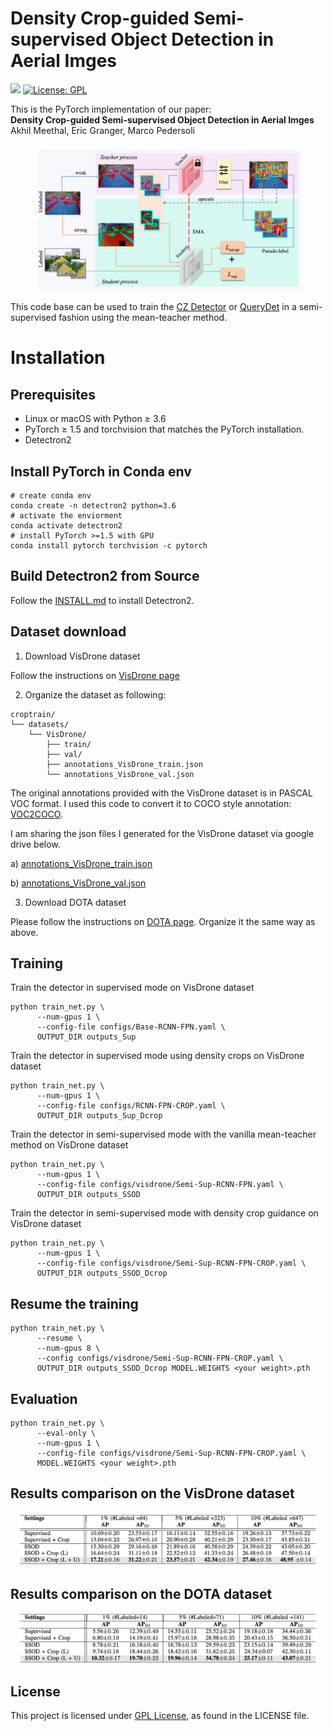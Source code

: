 # Density Crop-guided Semi-supervised Object Detection in Aerial Imges

<img src="teaser/pytorch-logo-dark.png" width="10%"> [![License: GPL](https://img.shields.io/badge/Licence-GPL-yellow
)](https://opensource.org/license/gpl-3-0/)

This is the PyTorch implementation of our paper: <br>
**Density Crop-guided Semi-supervised Object Detection in Aerial Imges**<br>
Akhil Meethal, Eric Granger, Marco Pedersoli<br>


<p align="center">
<img src="teaser/system.png" width="85%">
</p>

This code base can be used to train the [CZ Detector](https://openaccess.thecvf.com/content/CVPR2023W/EarthVision/papers/Meethal_Cascaded_Zoom-In_Detector_for_High_Resolution_Aerial_Images_CVPRW_2023_paper.pdf) or [QueryDet](https://openaccess.thecvf.com/content/CVPR2022/papers/Yang_QueryDet_Cascaded_Sparse_Query_for_Accelerating_High-Resolution_Small_Object_Detection_CVPR_2022_paper.pdf) in a semi-supervised fashion using the mean-teacher method.

# Installation

## Prerequisites

- Linux or macOS with Python ≥ 3.6
- PyTorch ≥ 1.5 and torchvision that matches the PyTorch installation.
- Detectron2

## Install PyTorch in Conda env

```shell
# create conda env
conda create -n detectron2 python=3.6
# activate the enviorment
conda activate detectron2
# install PyTorch >=1.5 with GPU
conda install pytorch torchvision -c pytorch
```

## Build Detectron2 from Source

Follow the [INSTALL.md](https://github.com/facebookresearch/detectron2/blob/master/INSTALL.md) to install Detectron2.

## Dataset download

1. Download VisDrone dataset

Follow the instructions on [VisDrone page](https://github.com/VisDrone/VisDrone-Dataset)

2. Organize the dataset as following:

```shell
croptrain/
└── datasets/
    └── VisDrone/
        ├── train/
        ├── val/
        ├── annotations_VisDrone_train.json
        └── annotations_VisDrone_val.json
```
The original annotations provided with the VisDrone dataset is in PASCAL VOC format. I used this code to convert it to COCO style annotation: [VOC2COCO](https://github.com/Tony607/voc2coco/blob/master/voc2coco.py).

I am sharing the json files I generated for the VisDrone dataset via google drive below.

a) [annotations_VisDrone_train.json](https://drive.google.com/file/d/1awV0WWScKO7rRdff8mPkn_Q-S261i7Tm/view?usp=sharing)

b) [annotations_VisDrone_val.json](https://drive.google.com/file/d/1SAxFcQDM6txwzK5Itb0sYjxp9i2CYqC4/view?usp=sharing)

3. Download DOTA dataset 

Please follow the instructions on [DOTA page](https://captain-whu.github.io/DOTA/dataset.html). Organize it the same way as above.

## Training

 Train the detector in supervised mode on VisDrone dataset

```shell
python train_net.py \
      --num-gpus 1 \
      --config-file configs/Base-RCNN-FPN.yaml \
      OUTPUT_DIR outputs_Sup
```

 Train the detector in supervised mode using density crops on VisDrone dataset

```shell
python train_net.py \
      --num-gpus 1 \
      --config-file configs/RCNN-FPN-CROP.yaml \
      OUTPUT_DIR outputs_Sup_Dcrop
```

 Train the detector in semi-supervised mode with the vanilla mean-teacher method on VisDrone dataset

```shell
python train_net.py \
      --num-gpus 1 \
      --config-file configs/visdrone/Semi-Sup-RCNN-FPN.yaml \
      OUTPUT_DIR outputs_SSOD
```

 Train the detector in semi-supervised mode with density crop guidance on VisDrone dataset

```shell
python train_net.py \
      --num-gpus 1 \
      --config-file configs/visdrone/Semi-Sup-RCNN-FPN-CROP.yaml \
      OUTPUT_DIR outputs_SSOD_Dcrop
```


## Resume the training

```shell
python train_net.py \
      --resume \
      --num-gpus 8 \
      --config configs/visdrone/Semi-Sup-RCNN-FPN-CROP.yaml \
      OUTPUT_DIR outputs_SSOD_Dcrop MODEL.WEIGHTS <your weight>.pth
```

## Evaluation

```shell
python train_net.py \
      --eval-only \
      --num-gpus 1 \
      --config-file configs/visdrone/Semi-Sup-RCNN-FPN-CROP.yaml \
      MODEL.WEIGHTS <your weight>.pth
```

## Results comparison on the VisDrone dataset
<p align="center">
<img src="teaser/visdrone_results.png" width="95%">
</p>

## Results comparison on the DOTA dataset
<p align="center">
<img src="teaser/dota_results.png" width="95%">
</p>

## License

This project is licensed under [GPL License](LICENSE), as found in the LICENSE file.
